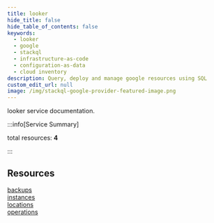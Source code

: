 ```yaml
---
title: looker
hide_title: false
hide_table_of_contents: false
keywords:
  - looker
  - google
  - stackql
  - infrastructure-as-code
  - configuration-as-data
  - cloud inventory
description: Query, deploy and manage google resources using SQL
custom_edit_url: null
image: /img/stackql-google-provider-featured-image.png
---
```


looker service documentation.

:::info[Service Summary]

total resources: __4__  

:::

## Resources
<div class="row">
<div class="providerDocColumn">
<a href="/services/looker/backups/">backups</a><br />
<a href="/services/looker/instances/">instances</a>
</div>
<div class="providerDocColumn">
<a href="/services/looker/locations/">locations</a><br />
<a href="/services/looker/operations/">operations</a>
</div>
</div>